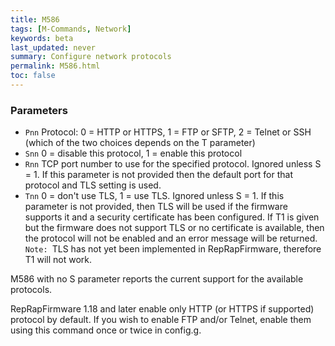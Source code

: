 ```yaml
---
title: M586
tags: [M-Commands, Network] 
keywords: beta 
last_updated: never 
summary: Configure network protocols 
permalink: M586.html
toc: false 
---
```



### Parameters

* `Pnn` Protocol: 0 = HTTP or HTTPS, 1 = FTP or SFTP, 2 = Telnet or SSH (which of the two choices depends on the T parameter)
* `Snn` 0 = disable this protocol, 1 = enable this protocol
* `Rnn` TCP port number to use for the specified protocol. Ignored unless S = 1. If this parameter is not provided then the default port for that protocol and TLS setting is used.
* `Tnn` 0 = don't use TLS, 1 = use TLS. Ignored unless S = 1. If this parameter is not provided, then TLS will be used if the firmware supports it and a security certificate has been configured. If T1 is given but the firmware does not support TLS or no certificate is available, then the protocol will not be enabled and an error message will be returned. `Note: `TLS has not yet been implemented in RepRapFirmware, therefore T1 will not work.

M586 with no S parameter reports the current support for the available protocols.

RepRapFirmware 1.18 and later enable only HTTP (or HTTPS if supported) protocol by default. If you wish to enable FTP and/or Telnet, enable them using this command once or twice in config.g.

